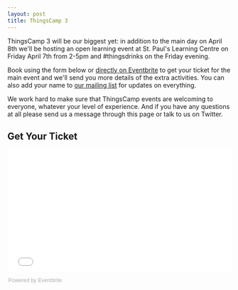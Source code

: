 ```yaml
---
layout: post
title: ThingsCamp 3
---
```


ThingsCamp 3 will be our biggest yet: in addition to the main day on April 8th we'll be hosting an open learning event at St. Paul's Learning Centre on Friday April 7th from 2-5pm and #thingsdrinks on the Friday evening.

Book using the form below or [directly on Eventbrite](thingscamp3.eventbrite.co.uk) to get your ticket for the main event and we'll send you more details of the extra activities. You can also add your name to [our mailing list](http://eepurl.com/czoUJv) for updates on everything.

We work hard to make sure that ThingsCamp events are welcoming to everyone, whatever your level of experience. And if you have any questions at all please send us a message through this page or talk to us on Twitter.

## Get Your Ticket
<div style="width:100%; text-align:left;"><iframe src="//eventbrite.co.uk/tickets-external?eid=31631783516&ref=etckt" frameborder="0" height="275" width="100%" vspace="0" hspace="0" marginheight="5" marginwidth="5" scrolling="auto" allowtransparency="true"></iframe><div style="font-family:Helvetica, Arial; font-size:12px; padding:10px 0 5px; margin:2px; width:100%; text-align:left;" ><a class="powered-by-eb" style="color: #ADB0B6; text-decoration: none;" target="_blank" href="http://www.eventbrite.co.uk/">Powered by Eventbrite</a></div></div>
